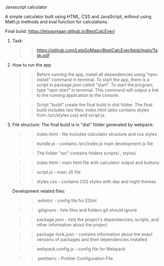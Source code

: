 Javascript calculator

A simple calculator built using HTML, CSS and JavaScript, without using Math.js methods and eval function for calculations.

Final build: https://letsgomaan.github.io/BestCalcEver/

1. Task:
   >> https://github.com/LetsGoMaan/BestCalcEver/blob/main/Task.pdf

3. How to run the app
   
   >>Before running the app, install all dependencies using "npm install" command in terminal.
   To start the app, there is a script in package.json called "start". To start the program, type "npm start" in terminal. This command will output a link to the running application to the console.

   >>Script "build" create the final build in dist folder. The final build includes two files: index.html (also contains styles from /src/styles.css) and script.js.

3. File structure:
   The final build is in "dist" folder generated by webpack:

   >>index.html - file includes calculator structure and css styles

   >>bundle.js - contains /src/index.js main development js file

   >>The folder "src" contains folders scripts/ , styles/

   >>index.html - main html file with calculator output and buttons

   >>script.js - main JS file

   >>styles.css - contains CSS styles with day and night themes

   Development related files:

   >>.eslintrc - config file for ESlint

   >>.gitignore - lists files and folders git should ignore

   >>package.json - lists the project's dependencies, scripts, and other information about the project

   >>package-lock.json - contains information about the exact versions of packages and their dependencies installed

   >>webpack.config.js - config file for Webpack

   >>.prettierrc - Prettier Configuration File
